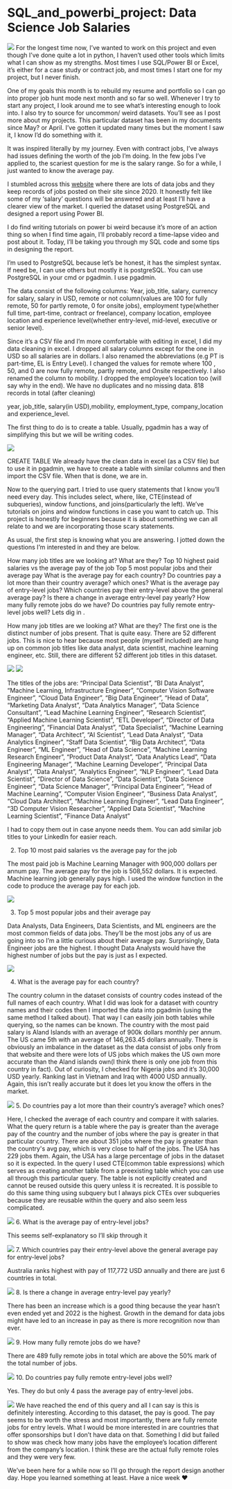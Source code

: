 # SQL_and_powerbi_project: Data Science Job Salaries

<img src="https://miro.medium.com/v2/resize:fit:720/format:webp/1*56eZk4zS0wj_PQQ77vNbLw.jpeg"/>
For the longest time now, I’ve wanted to work on this project and even though I’ve done quite a lot in python, I haven’t used other tools which limits what I can show as my strengths. Most times I use SQL/Power BI or Excel, it’s either for a case study or contract job, and most times I start one for my project, but I never finish.

One of my goals this month is to rebuild my resume and portfolio so I can go into proper job hunt mode next month and so far so well. Whenever I try to start any project, I look around me to see what’s interesting enough to look into. I also try to source for uncommon/ weird datasets. You’ll see as I post more about my projects. This particular dataset has been in my documents since May? or April. I’ve gotten it updated many times but the moment I saw it, I know I’d do something with it.

It was inspired literally by my journey. Even with contract jobs, I’ve always had issues defining the worth of the job I’m doing. In the few jobs I’ve applied to, the scariest question for me is the salary range. So for a while, I just wanted to know the average pay.

I stumbled across this <a href="https://salaries.ai-jobs.net/download/">website</a> where there are lots of data jobs and they keep records of jobs posted on their site since 2020. It honestly felt like some of my ‘salary’ questions will be answered and at least I’ll have a clearer view of the market. I queried the dataset using PostgreSQL and designed a report using Power BI.

I do find writing tutorials on power bi weird because it’s more of an action thing so when I find time again, I’ll probably record a time-lapse video and post about it. Today, I’ll be taking you through my SQL code and some tips in designing the report.

I’m used to PostgreSQL because let’s be honest, it has the simplest syntax. If need be, I can use others but mostly it is postgreSQL. You can use PostgreSQL in your cmd or pgadmin. I use pgadmin.

The data consist of the following columns: Year, job_title, salary, currency for salary, salary in USD, remote or not column(values are 100 for fully remote, 50 for partly remote, 0 for onsite jobs), employment type(whether full time, part-time, contract or freelance), company location, employee location and experience level(whether entry-level, mid-level, executive or senior level).

Since it’s a CSV file and I’m more comfortable with editing in excel, I did my data cleaning in excel. I dropped all salary columns except for the one in USD so all salaries are in dollars. I also renamed the abbreviations (e.g PT is part-time, EL is Entry Level). I changed the values for remote where 100 , 50, and 0 are now fully remote, partly remote, and Onsite respectively. I also renamed the column to mobility. I dropped the employee’s location too (will say why in the end). We have no duplicates and no missing data. 818 records in total (after cleaning)

year, job_title, salary(in USD),mobility, employment_type, company_location and experience_level.

The first thing to do is to create a table. Usually, pgadmin has a way of simplifying this but we will be writing codes.

<img src="https://miro.medium.com/v2/resize:fit:640/format:webp/1*EuTOUDH1ONgL3sS2W1yeNw.png" />

CREATE TABLE
We already have the clean data in excel (as a CSV file) but to use it in pgadmin, we have to create a table with similar columns and then import the CSV file. When that is done, we are in.

Now to the querying part. I tried to use query statements that I know you’ll need every day. This includes select, where, like, CTE(instead of subqueries), window functions, and joins(particularly the left). We’ve tutorials on joins and window functions in case you want to catch up. This project is honestly for beginners because it is about something we can all relate to and we are incorporating those scary statements.

As usual, the first step is knowing what you are answering. I jotted down the questions I’m interested in and they are below.

How many job titles are we looking at? What are they?
Top 10 highest paid salaries vs the average pay of the job
Top 5 most popular jobs and their average pay
What is the average pay for each country?
Do countries pay a lot more than their country average? which ones?
What is the average pay of entry-level jobs?
Which countries pay their entry-level above the general average pay?
Is there a change in average entry-level pay yearly?
How many fully remote jobs do we have?
Do countries pay fully remote entry-level jobs well?
Lets dig in .

How many job titles are we looking at? What are they?
The first one is the distinct number of jobs present. That is quite easy. There are 52 different jobs. This is nice to hear because most people (myself included) are hung up on common job titles like data analyst, data scientist, machine learning engineer, etc. Still, there are different 52 different job titles in this dataset.

<img src="https://miro.medium.com/v2/resize:fit:640/format:webp/1*q82LG_Y6FSiJxbRElAuscw.png" />

<img src="https://miro.medium.com/v2/resize:fit:720/format:webp/1*15fGmNDpPcNJJouPeR5toQ.png" />

The titles of the jobs are: “Principal Data Scientist”, “BI Data Analyst”, “Machine Learning, Infrastructure Engineer”, “Computer Vision Software Engineer”, “Cloud Data Engineer”, “Big Data Engineer”, “Head of Data”, “Marketing Data Analyst”, “Data Analytics Manager”, “Data Science Consultant”, “Lead Machine Learning Engineer”, “Research Scientist”, “Applied Machine Learning Scientist”, “ETL Developer”, “Director of Data Engineering”, “Financial Data Analyst”, “Data Specialist”, “Machine Learning Manager”, “Data Architect”, “AI Scientist”, “Lead Data Analyst”, “Data Analytics Engineer”, “Staff Data Scientist”, “Big Data Architect”, “Data Engineer”, “ML Engineer”, “Head of Data Science”, “Machine Learning Research Engineer”, “Product Data Analyst”, “Data Analytics Lead”, “Data Engineering Manager”, “Machine Learning Developer”, “Principal Data Analyst”, “Data Analyst”, “Analytics Engineer”, “NLP Engineer”, “Lead Data Scientist”, “Director of Data Science”, “Data Scientist”, “Data Science Engineer”, “Data Science Manager”, “Principal Data Engineer”, “Head of Machine Learning”, “Computer Vision Engineer”, “Business Data Analyst”, “Cloud Data Architect”, “Machine Learning Engineer”, “Lead Data Engineer”, “3D Computer Vision Researcher”, “Applied Data Scientist”, “Machine Learning Scientist”, “Finance Data Analyst”

I had to copy them out in case anyone needs them. You can add similar job titles to your LinkedIn for easier reach.

2. Top 10 most paid salaries vs the average pay for the job

The most paid job is Machine Learning Manager with 900,000 dollars per annum pay. The average pay for the job is 508,552 dollars. It is expected. Machine learning job generally pays high. I used the window function in the code to produce the average pay for each job.

<img src="https://miro.medium.com/v2/resize:fit:640/format:webp/1*zZxztQflJwqwpQYHceSHtw.png" />

3. Top 5 most popular jobs and their average pay

Data Analysts, Data Engineers, Data Scientists, and ML engineers are the most common fields of data jobs. They’ll be the most jobs any of us are going into so I’m a little curious about their average pay. Surprisingly, Data Engineer jobs are the highest. I thought Data Analysts would have the highest number of jobs but the pay is just as I expected.

<img src="https://miro.medium.com/v2/resize:fit:640/format:webp/1*H6bBIP1bejxegOLyAegQGA.png" />

4. What is the average pay for each country?

The country column in the dataset consists of country codes instead of the full names of each country. What I did was look for a dataset with country names and their codes then I imported the data into pgadmin (using the same method I talked about). That way I can easily join both tables while querying, so the names can be known. The country with the most paid salary is Aland Islands with an average of 900k dollars monthly per annum. The US came 5th with an average of 146,263.45 dollars annually. There is obviously an imbalance in the dataset as the data consist of jobs only from that website and there were lots of US jobs which makes the US own more accurate than the Aland islands own(I think there is only one job from this country in fact). Out of curiosity, I checked for Nigeria jobs and it’s 30,000 USD yearly. Ranking last in Vietnam and Iraq with 4000 USD annually. Again, this isn’t really accurate but it does let you know the offers in the market.

<img src="https://miro.medium.com/v2/resize:fit:640/format:webp/1*2G968knGa6ttu5z2vpdMgQ.png" />
5. Do countries pay a lot more than their country’s average? which ones?

Here, I checked the average of each country and compare it with salaries. What the query return is a table where the pay is greater than the average pay of the country and the number of jobs where the pay is greater in that particular country. There are about 351 jobs where the pay is greater than the country's avg pay, which is very close to half of the jobs. The USA has 229 jobs them. Again, the USA has a large percentage of jobs in the dataset so it is expected. In the query I used CTE(common table expressions) which serves as creating another table from a preexisting table which you can use all through this particular query. The table is not explicitly created and cannot be reused outside this query unless it is recreated. It is possible to do this same thing using subquery but I always pick CTEs over subqueries because they are reusable within the query and also seem less complicated.

<img src="https://miro.medium.com/v2/resize:fit:720/format:webp/1*LEpd8MjLWYzF_p-QkhOQRg.png" />
6. What is the average pay of entry-level jobs?

This seems self-explanatory so I’ll skip through it

<img src="https://miro.medium.com/v2/resize:fit:640/format:webp/1*zzwYPf1ikWrXooA4XClMqw.png" />
7. Which countries pay their entry-level above the general average pay for entry-level jobs?

Australia ranks highest with pay of 117,772 USD annually and there are just 6 countries in total.

<img src="https://miro.medium.com/v2/resize:fit:640/format:webp/1*zE6-klxuyWFKTN5j1Su-5Q.png" />
8. Is there a change in average entry-level pay yearly?

There has been an increase which is a good thing because the year hasn’t even ended yet and 2022 is the highest. Growth in the demand for data jobs might have led to an increase in pay as there is more recognition now than ever.

<img src="https://miro.medium.com/v2/resize:fit:640/format:webp/1*NflEe15mbyR-kVt1rDZniQ.png" />
9. How many fully remote jobs do we have?

There are 489 fully remote jobs in total which are above the 50% mark of the total number of jobs.

<img src="https://miro.medium.com/v2/resize:fit:640/format:webp/1*BMOl3vIPFUEK1atsO2Z6ug.png" />
10. Do countries pay fully remote entry-level jobs well?

Yes. They do but only 4 pass the average pay of entry-level jobs.

<img src="https://miro.medium.com/v2/resize:fit:640/format:webp/1*EwgEfctDOU0adak5sbiSrg.png" />
We have reached the end of this query and all I can say is this is definitely interesting. According to this dataset, the pay is good. The pay seems to be worth the stress and most importantly, there are fully remote jobs for entry levels. What I would be more interested in are countries that offer sponsorships but I don’t have data on that. Something I did but failed to show was check how many jobs have the employee’s location different from the company’s location. I think these are the actual fully remote roles and they were very few.

We’ve been here for a while now so I’ll go through the report design another day. Hope you learned something at least. Have a nice week ❤
